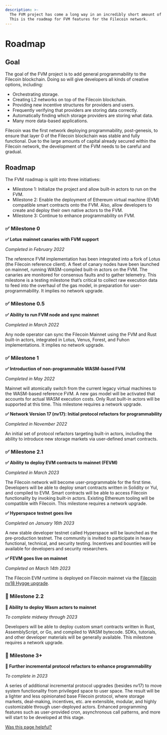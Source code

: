```yaml
---
description: >-
  The FVM project has come a long way in an incredibly short amount of time.
  This is the roadmap for FVM features for the Filecoin network.
---
```


# Roadmap

## Goal

The goal of the FVM project is to add general programmability to the Filecoin blockchain. Doing so will give developers all kinds of creative options, including:

* Orchestrating storage.
* Creating L2 networks on top of the Filecoin blockchain.
* Providing new incentive structures for providers and users.
* Frequently verifying that providers are storing data correctly.
* Automatically finding which storage providers are storing what data.
* Many more data-based applications.

Filecoin was the first network deploying programmability, post-genesis, to ensure that layer 0 of the Filecoin blockchain was stable and fully functional. Due to the large amounts of capital already secured within the Filecoin network, the development of the FVM needs to be careful and gradual.

## Roadmap

The FVM roadmap is split into three initiatives:

* Milestone 1: Initialize the project and allow built-in actors to run on the FVM.
* Milestone 2: Enable the deployment of Ethereum virtual machine (EVM) compatible smart contracts onto the FVM. Also, allow developers to create and deploy their own native actors to the FVM.
* Milestone 3: Continue to enhance programmability on FVM.

### ✅ Milestone 0

**✅ Lotus mainnet canaries with FVM support**

_Completed in February 2022_

The reference FVM implementation has been integrated into a fork of Lotus (the Filecoin reference client). A fleet of canary nodes have been launched on mainnet, running WASM-compiled built-in actors on the FVM. The canaries are monitored for consensus faults and to gather telemetry. This milestone is a testing milestone that’s critical to collect raw execution data to feed into the overhaul of the gas model, in preparation for user-programmability. It implies no network upgrade.

### ✅ Milestone 0.5

**✅ Ability to run FVM node and sync mainnet**

_Completed in March 2022_

Any node operator can sync the Filecoin Mainnet using the FVM and Rust built-in actors, integrated in Lotus, Venus, Forest, and Fuhon implementations. It implies no network upgrade.

### ✅ Milestone 1

**✅ Introduction of non-programmable WASM-based FVM**

_Completed in May 2022_

Mainnet will atomically switch from the current legacy virtual machines to the WASM-based reference FVM. A new gas model will be activated that accounts for actual WASM execution costs. Only Rust built-in actors will be supported at this time. This milestone requires a network upgrade.

**✅ Network Version 17 (nv17): Initial protocol refactors for programmability**

_Completed in November 2022_

An initial set of protocol refactors targeting built-in actors, including the ability to introduce new storage markets via user-defined smart contracts.

### ✅ Milestone 2.1

**✅ Ability to deploy EVM contracts to mainnet (FEVM)**

_Completed in March 2023_

The Filecoin network will become user-programmable for the first time. Developers will be able to deploy smart contracts written in Solidity or Yul, and compiled to EVM. Smart contracts will be able to access Filecoin functionality by invoking built-in actors. Existing Ethereum tooling will be compatible with Filecoin. This milestone requires a network upgrade.

**✅ Hyperspace testnet goes live**

_Completed on January 16th 2023_

A new stable developer testnet called Hyperspace will be launched as the pre-production testnet. The community is invited to participate in heavy functional, technical, and security testing. Incentives and bounties will be available for developers and security researchers.

**✅ FEVM goes live on mainnet**

_Completed on March 14th 2023_

The Filecoin EVM runtime is deployed on Filecoin mainnet via the [Filecoin nv18 Hygge upgrade](https://github.com/filecoin-project/community/discussions/74?sort=new#discussioncomment-4313888).

### 🔄 Milestone 2.2

**🔄 Ability to deploy Wasm actors to mainnet**

_To complete midway through 2023_

Developers will be able to deploy custom smart contracts written in Rust, AssemblyScript, or Go, and compiled to WASM bytecode. SDKs, tutorials, and other developer materials will be generally available. This milestone requires a network upgrade.

### 🔮 Milestone 3+

**🔮 Further incremental protocol refactors to enhance programmability**

_To complete in 2023_

A series of additional incremental protocol upgrades (besides nv17) to move system functionality from privileged space to user space. The result will be a lighter and less opinionated base Filecoin protocol, where storage markets, deal-making, incentives, etc. are extensible, modular, and highly customizable through user-deployed actors. Enhanced programming features such as user-provided cron, asynchronous call patterns, and more will start to be developed at this stage.



[Was this page helpful?](https://airtable.com/apppq4inOe4gmSSlk/pagoZHC2i1iqgphgl/form?prefill\_Page+URL=https://docs.filecoin.io/smart-contracts/fundamentals/roadmap)

